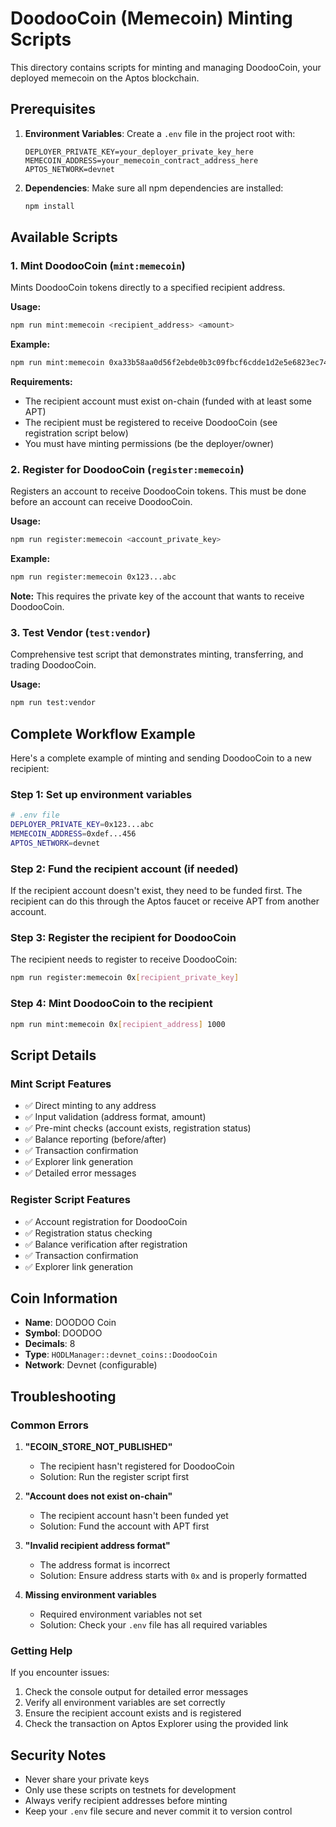 # DoodooCoin (Memecoin) Minting Scripts

This directory contains scripts for minting and managing DoodooCoin, your deployed memecoin on the Aptos blockchain.

## Prerequisites

1. **Environment Variables**: Create a `.env` file in the project root with:
   ```env
   DEPLOYER_PRIVATE_KEY=your_deployer_private_key_here
   MEMECOIN_ADDRESS=your_memecoin_contract_address_here
   APTOS_NETWORK=devnet
   ```

2. **Dependencies**: Make sure all npm dependencies are installed:
   ```bash
   npm install
   ```

## Available Scripts

### 1. Mint DoodooCoin (`mint:memecoin`)

Mints DoodooCoin tokens directly to a specified recipient address.

**Usage:**
```bash
npm run mint:memecoin <recipient_address> <amount>
```

**Example:**
```bash
npm run mint:memecoin 0xa33b58aa0d56f2ebde0b3c09fbcf6cdde1d2e5e6823ec74b0d9d8b297f15ed2e 1000
```

**Requirements:**
- The recipient account must exist on-chain (funded with at least some APT)
- The recipient must be registered to receive DoodooCoin (see registration script below)
- You must have minting permissions (be the deployer/owner)

### 2. Register for DoodooCoin (`register:memecoin`)

Registers an account to receive DoodooCoin tokens. This must be done before an account can receive DoodooCoin.

**Usage:**
```bash
npm run register:memecoin <account_private_key>
```

**Example:**
```bash
npm run register:memecoin 0x123...abc
```

**Note:** This requires the private key of the account that wants to receive DoodooCoin.

### 3. Test Vendor (`test:vendor`)

Comprehensive test script that demonstrates minting, transferring, and trading DoodooCoin.

**Usage:**
```bash
npm run test:vendor
```

## Complete Workflow Example

Here's a complete example of minting and sending DoodooCoin to a new recipient:

### Step 1: Set up environment variables
```bash
# .env file
DEPLOYER_PRIVATE_KEY=0x123...abc
MEMECOIN_ADDRESS=0xdef...456
APTOS_NETWORK=devnet
```

### Step 2: Fund the recipient account (if needed)
If the recipient account doesn't exist, they need to be funded first. The recipient can do this through the Aptos faucet or receive APT from another account.

### Step 3: Register the recipient for DoodooCoin
The recipient needs to register to receive DoodooCoin:
```bash
npm run register:memecoin 0x[recipient_private_key]
```

### Step 4: Mint DoodooCoin to the recipient
```bash
npm run mint:memecoin 0x[recipient_address] 1000
```

## Script Details

### Mint Script Features
- ✅ Direct minting to any address
- ✅ Input validation (address format, amount)
- ✅ Pre-mint checks (account exists, registration status)
- ✅ Balance reporting (before/after)
- ✅ Transaction confirmation
- ✅ Explorer link generation
- ✅ Detailed error messages

### Register Script Features
- ✅ Account registration for DoodooCoin
- ✅ Registration status checking
- ✅ Balance verification after registration
- ✅ Transaction confirmation
- ✅ Explorer link generation

## Coin Information

- **Name**: DOODOO Coin
- **Symbol**: DOODOO
- **Decimals**: 8
- **Type**: `HODLManager::devnet_coins::DoodooCoin`
- **Network**: Devnet (configurable)

## Troubleshooting

### Common Errors

1. **"ECOIN_STORE_NOT_PUBLISHED"**
   - The recipient hasn't registered for DoodooCoin
   - Solution: Run the register script first

2. **"Account does not exist on-chain"**
   - The recipient account hasn't been funded yet
   - Solution: Fund the account with APT first

3. **"Invalid recipient address format"**
   - The address format is incorrect
   - Solution: Ensure address starts with `0x` and is properly formatted

4. **Missing environment variables**
   - Required environment variables not set
   - Solution: Check your `.env` file has all required variables

### Getting Help

If you encounter issues:
1. Check the console output for detailed error messages
2. Verify all environment variables are set correctly
3. Ensure the recipient account exists and is registered
4. Check the transaction on Aptos Explorer using the provided link

## Security Notes

- Never share your private keys
- Only use these scripts on testnets for development
- Always verify recipient addresses before minting
- Keep your `.env` file secure and never commit it to version control
